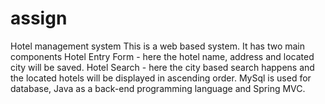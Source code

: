 # assign
Hotel management system
This is a web based system. It has two main components
Hotel Entry Form - here the hotel name, address and located city will be saved.
Hotel Search - here the city based search happens and the located hotels will be displayed in ascending order.
MySql is used for database, Java as a back-end programming language and Spring MVC.

